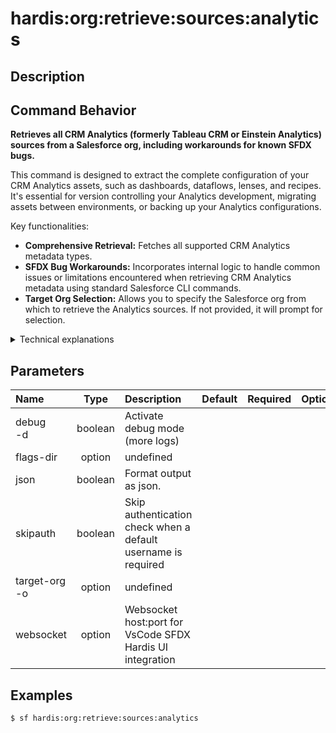 <!-- This file has been generated with command 'sf hardis:doc:plugin:generate'. Please do not update it manually or it may be overwritten -->
# hardis:org:retrieve:sources:analytics

## Description


## Command Behavior

**Retrieves all CRM Analytics (formerly Tableau CRM or Einstein Analytics) sources from a Salesforce org, including workarounds for known SFDX bugs.**

This command is designed to extract the complete configuration of your CRM Analytics assets, such as dashboards, dataflows, lenses, and recipes. It's essential for version controlling your Analytics development, migrating assets between environments, or backing up your Analytics configurations.

Key functionalities:

- **Comprehensive Retrieval:** Fetches all supported CRM Analytics metadata types.
- **SFDX Bug Workarounds:** Incorporates internal logic to handle common issues or limitations encountered when retrieving CRM Analytics metadata using standard Salesforce CLI commands.
- **Target Org Selection:** Allows you to specify the Salesforce org from which to retrieve the Analytics sources. If not provided, it will prompt for selection.

<details markdown="1">
<summary>Technical explanations</summary>

The command's technical implementation involves:

- **Full Org Manifest Generation:** It first generates a complete `package.xml` for the target org using `buildOrgManifest`. This ensures that all available metadata, including CRM Analytics components, are identified.
- **Analytics Metadata Filtering:** It then filters this comprehensive `package.xml` to include only the CRM Analytics-related metadata types (e.g., `WaveApplication`, `WaveDashboard`, `WaveDataflow`, `WaveLens`, `WaveRecipe`, `WaveXmd`).
- **Filtered `package.xml` Creation:** A new `package.xml` file containing only the filtered CRM Analytics metadata is created temporarily.
- **Salesforce CLI Retrieval:** It executes the `sf project retrieve start` command, using the newly created Analytics-specific `package.xml` to retrieve the sources to your local project.
- **Temporary File Management:** It uses `createTempDir` to manage temporary files and directories created during the process.
- **Interactive Org Selection:** Uses `promptOrgUsernameDefault` to guide the user in selecting the target Salesforce org if not provided via flags.
</details>


## Parameters

| Name              |  Type   | Description                                                   | Default | Required | Options |
|:------------------|:-------:|:--------------------------------------------------------------|:-------:|:--------:|:-------:|
| debug<br/>-d      | boolean | Activate debug mode (more logs)                               |         |          |         |
| flags-dir         | option  | undefined                                                     |         |          |         |
| json              | boolean | Format output as json.                                        |         |          |         |
| skipauth          | boolean | Skip authentication check when a default username is required |         |          |         |
| target-org<br/>-o | option  | undefined                                                     |         |          |         |
| websocket         | option  | Websocket host:port for VsCode SFDX Hardis UI integration     |         |          |         |

## Examples

```shell
$ sf hardis:org:retrieve:sources:analytics
```


